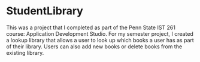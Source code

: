 # StudentLibrary
This was a project that I completed as part of the Penn State IST 261 course: Application Development Studio.  For my semester project, I created a lookup library that allows a user to look up which books a user has as part of their library.  Users can also add new books or delete books from the existing library.
